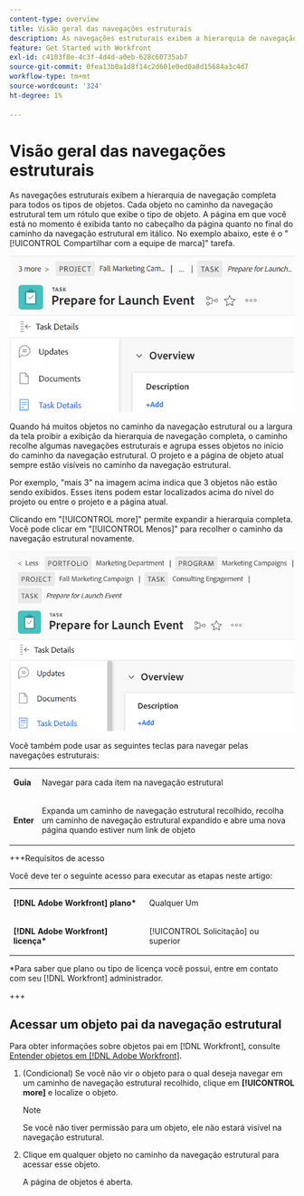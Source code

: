 ```yaml
---
content-type: overview
title: Visão geral das navegações estruturais
description: As navegações estruturais exibem a hierarquia de navegação completa para todos os tipos de objetos.
feature: Get Started with Workfront
exl-id: c4103f8e-4c3f-4d4d-a0eb-628c60735ab7
source-git-commit: 0fea13b0a1d8f14c2d601e0ed0a8d15684a3c4d7
workflow-type: tm+mt
source-wordcount: '324'
ht-degree: 1%

---
```


# Visão geral das navegações estruturais

As navegações estruturais exibem a hierarquia de navegação completa para todos os tipos de objetos. Cada objeto no caminho da navegação estrutural tem um rótulo que exibe o tipo de objeto. A página em que você está no momento é exibida tanto no cabeçalho da página quanto no final do caminho da navegação estrutural em itálico. No exemplo abaixo, este é o &quot;[!UICONTROL Compartilhar com a equipe de marca]&quot; tarefa.

![Caminho de navegação recolhido](assets/NWE-collapsed-breadcrumb.png)

Quando há muitos objetos no caminho da navegação estrutural ou a largura da tela proibir a exibição da hierarquia de navegação completa, o caminho recolhe algumas navegações estruturais e agrupa esses objetos no início do caminho da navegação estrutural. O projeto e a página de objeto atual sempre estão visíveis no caminho da navegação estrutural.

Por exemplo, &quot;mais 3&quot; na imagem acima indica que 3 objetos não estão sendo exibidos. Esses itens podem estar localizados acima do nível do projeto ou entre o projeto e a página atual.

Clicando em &quot;[!UICONTROL more]&quot; permite expandir a hierarquia completa. Você pode clicar em &quot;[!UICONTROL Menos]&quot; para recolher o caminho da navegação estrutural novamente.

![Navegação estrutural expandida](assets/NWE-expanded-breadcrumb.png)

Você também pode usar as seguintes teclas para navegar pelas navegações estruturais:

<table style="table-layout:auto"> 
 <col> 
 <col> 
 <tbody> 
  <tr> 
   <td role="rowheader"><strong>Guia</strong> </td> 
   <td> <p>Navegar para cada item na navegação estrutural</p> </td> 
  </tr> 
  <tr> 
   <td role="rowheader"><strong>Enter</strong> </td> 
   <td> <p>Expanda um caminho de navegação estrutural recolhido, recolha um caminho de navegação estrutural expandido e abre uma nova página quando estiver num link de objeto</p> </td> 
  </tr> 
 </tbody> 
</table>

+++Requisitos de acesso

Você deve ter o seguinte acesso para executar as etapas neste artigo:

<table style="table-layout:auto"> 
 <col> 
 </col> 
 <col> 
 </col> 
 <tbody> 
  <tr> 
   <td role="rowheader"><strong>[!DNL Adobe Workfront] plano*</strong></td> 
   <td> <p>Qualquer Um</p> </td> 
  </tr> 
  <tr> 
   <td role="rowheader"><strong>[!DNL Adobe Workfront] licença*</strong></td> 
   <td> <p>[!UICONTROL Solicitação] ou superior</p> </td> 
  </tr> 
 </tbody> 
</table>

*Para saber que plano ou tipo de licença você possui, entre em contato com seu [!DNL Workfront] administrador.

+++

<!--drafted: this is no longer possible, since we removed Campaigns, but it might come back as part of Maestro: 

## Multi-object breadcrumbs

>[!NOTE]
>
>The information in this article is available only in the Preview environment when you participate in the [!UICONTROL Campaigns] beta program. The functionality described here might not be fully available yet. For more information about current available features and how to enroll, see [Campaigns beta].

Some objects can belong to multiple parent objects. For example, a project can belong to multiple campaigns. In this case, all the campaigns that the project belongs to display in the breadcrumb.

The multi-object listing in the breadcrumb (for example, the campaigns) displays the number of parent objects which expands into a list to display all the campaigns that the project is associated with. For more information, see [Add objects to a campaign](../../manage-work/campaigns/add-objects-to-a-campaign.md).


![Project with multiple campaigns in the breadcrumb](assets/project-with-multiple-campaigns-in-breadcrumb.png)

-->

## Acessar um objeto pai da navegação estrutural

Para obter informações sobre objetos pai em [!DNL Workfront], consulte [Entender objetos em [!DNL Adobe Workfront]](../../workfront-basics/navigate-workfront/workfront-navigation/understand-objects.md).

1. (Condicional) Se você não vir o objeto para o qual deseja navegar em um caminho de navegação estrutural recolhido, clique em **[!UICONTROL more]** e localize o objeto.

   >[!NOTE]
   >
   >Se você não tiver permissão para um objeto, ele não estará visível na navegação estrutural.

1. Clique em qualquer objeto no caminho da navegação estrutural para acessar esse objeto.

   A página de objetos é aberta.
